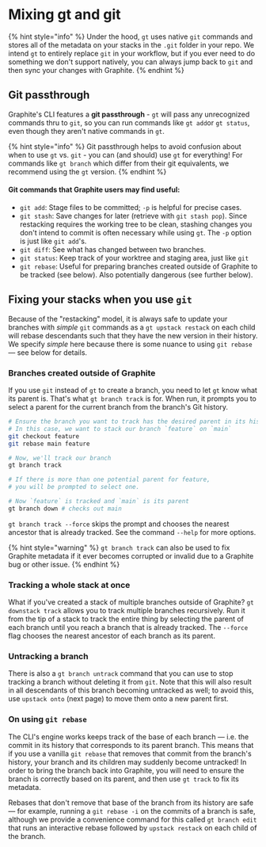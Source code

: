 # Mixing gt and git

{% hint style="info" %}
Under the hood, `gt` uses native `git` commands and stores all of the metadata on your stacks in the `.git` folder in your repo. We intend `gt` to entirely replace `git` in your workflow, but if you ever need to do something we don't support natively, you can always jump back to `git` and then sync your changes with Graphite.
{% endhint %}

## Git passthrough

Graphite's CLI features a **git passthrough** - `gt` will pass any unrecognized commands thru to `git`, so you can run commands like `gt add`or `gt status`, even though they aren't native commands in `gt`.

{% hint style="info" %}
Git passthrough helps to avoid confusion about when to use `gt` vs. `git` - you can (and should) use `gt` for everything! For commands like `gt branch` which differ from their git equivalents, we recommend using the `gt` version.
{% endhint %}

#### Git commands that Graphite users may find useful:

* `git add`: Stage files to be committed; `-p` is helpful for precise cases.
* `git stash`: Save changes for later (retrieve with `git stash pop`).  Since restacking requires the working tree to be clean, stashing changes you don't intend to commit is often necessary while using `gt`. The `-p` option is just like `git add`'s.
* `git diff`: See what has changed between two branches.
* `git status`: Keep track of your worktree and staging area, just like `git`
* `git rebase`: Useful for preparing branches created outside of Graphite to be tracked (see below).  Also potentially dangerous (see further below).

## Fixing your stacks when you use `git`

Because of the "restacking" model, it is always safe to update your branches with _simple_ `git` commands as a `gt upstack restack` on each child will rebase descendants such that they have the new version in their history.  We specify _simple_ here because there is some nuance to using `git rebase` — see below for details.

### Branches created outside of Graphite

If you use `git` instead of `gt` to create a branch, you need to let `gt` know what its parent is.  That's what `gt branch track` is for.  When run, it prompts you to select a parent for the current branch from the branch's Git history. &#x20;

```bash
# Ensure the branch you want to track has the desired parent in its history
# In this case, we want to stack our branch `feature` on `main`
git checkout feature
git rebase main feature

# Now, we'll track our branch
gt branch track

# If there is more than one potential parent for feature,
# you will be prompted to select one.

# Now `feature` is tracked and `main` is its parent
gt branch down # checks out main

```

`gt branch track --force` skips the prompt and chooses the nearest ancestor that is already tracked.  See the command `--help` for more options.

{% hint style="warning" %}
`gt branch track` can also be used to fix Graphite metadata if it ever becomes corrupted or invalid due to a Graphite bug or other issue.
{% endhint %}

### Tracking a whole stack at once

What if you've created a stack of multiple branches outside of Graphite?  `gt downstack track` allows you to track multiple branches recursively.  Run it from the tip of a stack to track the entire thing by selecting the parent of each branch until you reach a branch that is already tracked. The `--force` flag  chooses the nearest ancestor of each branch as its parent.

### Untracking a branch

There is also a `gt branch untrack` command that you can use to stop tracking a branch without deleting it from `git`.  Note that this will also result in all descendants of this branch becoming untracked as well; to avoid this, use `upstack onto` (next page) to move them onto a new parent first.

### On using `git rebase`

The CLI's engine works keeps track of the base of each branch — i.e. the commit in its history that corresponds to its parent branch.  This means that if you use a vanilla `git rebase` that removes that commit from the branch's history, your branch and its children may suddenly become untracked! In order to bring the branch back into Graphite, you will need to ensure the branch is correctly based on its parent, and then use `gt track` to fix its metadata.

Rebases that don't remove that base of the branch from its history are safe — for example, running a `git rebase -i` on the commits of a branch is safe, although we provide a convenience command for this called `gt branch edit` that runs an interactive rebase followed by `upstack restack` on each child of the branch.




